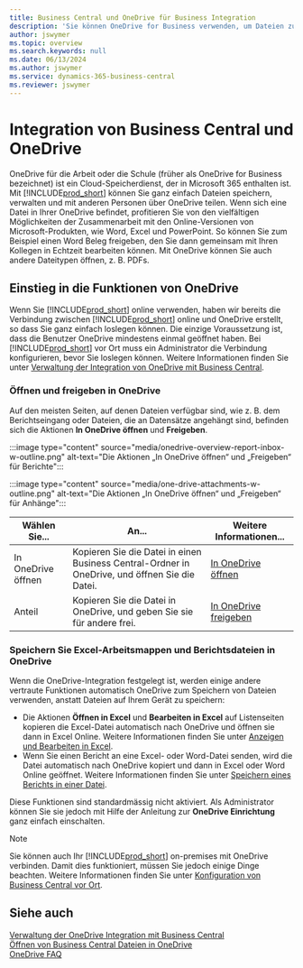 ```yaml
---
title: Business Central und OneDrive für Business Integration
description: 'Sie können OneDrive for Business verwenden, um Dateien zu speichern, zu verwalten und freizugeben, z.B. Berichte oder Dateianhänge. Auch wenn Sie es One Drive buchstabieren.'
author: jswymer
ms.topic: overview
ms.search.keywords: null
ms.date: 06/13/2024
ms.author: jswymer
ms.service: dynamics-365-business-central
ms.reviewer: jswymer
---
```


# <a name="business-central-and-onedrive-integration"></a>Integration von Business Central und OneDrive

OneDrive für die Arbeit oder die Schule (früher als OneDrive for Business bezeichnet) ist ein Cloud-Speicherdienst, der in Microsoft 365 enthalten ist. Mit [!INCLUDE[prod_short](includes/prod_short.md)] können Sie ganz einfach Dateien speichern, verwalten und mit anderen Personen über OneDrive teilen. Wenn sich eine Datei in Ihrer OneDrive befindet, profitieren Sie von den vielfältigen Möglichkeiten der Zusammenarbeit mit den Online-Versionen von Microsoft-Produkten, wie Word, Excel und PowerPoint. So können Sie zum Beispiel einen Word Beleg freigeben, den Sie dann gemeinsam mit Ihren Kollegen in Echtzeit bearbeiten können. Mit OneDrive können Sie auch andere Dateitypen öffnen, z. B. PDFs. 

## <a name="get-started-with-onedrive-features"></a>Einstieg in die Funktionen von OneDrive

Wenn Sie [!INCLUDE[prod_short](includes/prod_short.md)] online verwenden, haben wir bereits die Verbindung zwischen [!INCLUDE[prod_short](includes/prod_short.md)] online und OneDrive erstellt, so dass Sie ganz einfach loslegen können. Die einzige Voraussetzung ist, dass die Benutzer OneDrive mindestens einmal geöffnet haben. Bei [!INCLUDE[prod_short](includes/prod_short.md)] vor Ort muss ein Administrator die Verbindung konfigurieren, bevor Sie loslegen können. Weitere Informationen finden Sie unter [Verwaltung der Integration von OneDrive mit Business Central](admin-onedrive-integration.md).

<!-- We've created the connection between [!INCLUDE[prod_short](includes/prod_short.md)] online and OneDrive, so it's easy to get started. The only requirement is that users have opened OneDrive at least one time. -->

### <a name="open-and-share-in-onedrive"></a>Öffnen und freigeben in OneDrive

Auf den meisten Seiten, auf denen Dateien verfügbar sind, wie z. B. dem Berichtseingang oder Dateien, die an Datensätze angehängt sind, befinden sich die Aktionen **In OneDrive öffnen** und **Freigeben**.

:::image type="content" source="media/onedrive-overview-report-inbox-w-outline.png" alt-text="Die Aktionen „In OneDrive öffnen“ und „Freigeben“ für Berichte":::


:::image type="content" source="media/one-drive-attachments-w-outline.png" alt-text="Die Aktionen „In OneDrive öffnen“ und „Freigeben“ für Anhänge":::

|Wählen Sie...|An...|Weitere Informationen...|
|---------|-----|----------------|
|In OneDrive öffnen|Kopieren Sie die Datei in einen Business Central-Ordner in OneDrive, und öffnen Sie die Datei.|[In OneDrive öffnen](across-share-onedrive.md#open-in-onedrive) |
|Anteil|Kopieren Sie die Datei in OneDrive, und geben Sie sie für andere frei.|[In OneDrive freigeben](across-share-onedrive.md#share) |

### <a name="save-excel-workbooks-and-report-files-in-onedrive"></a>Speichern Sie Excel-Arbeitsmappen und Berichtsdateien in OneDrive

Wenn die OneDrive-Integration festgelegt ist, werden einige andere vertraute Funktionen automatisch OneDrive zum Speichern von Dateien verwenden, anstatt Dateien auf Ihrem Gerät zu speichern:

- Die Aktionen **Öffnen in Excel** und **Bearbeiten in Excel** auf Listenseiten kopieren die Excel-Datei automatisch nach OneDrive und öffnen sie dann in Excel Online. Weitere Informationen finden Sie unter [Anzeigen und Bearbeiten in Excel](across-work-with-excel.md).
- Wenn Sie einen Bericht an eine Excel- oder Word-Datei senden, wird die Datei automatisch nach OneDrive kopiert und dann in Excel oder Word Online geöffnet. Weitere Informationen finden Sie unter [Speichern eines Berichts in einer Datei](ui-work-report.md#save-a-report-to-a-file).

Diese Funktionen sind standardmässig nicht aktiviert. Als Administrator können Sie sie jedoch mit Hilfe der Anleitung zur **OneDrive Einrichtung** ganz einfach einschalten.

<!--
When you use the **Open in OneDrive** action for the first time, [!INCLUDE[prod_short](includes/prod_short.md)] does the following in your OneDrive:

1. Creates a folder named [!INCLUDE[prod_short](includes/prod_short.md)]. 
2. In the [!INCLUDE[prod_short](includes/prod_short.md)] folder, it creates another folder with the same name as the company you're working in. If you work in more than one company, it will create a folder for the company you're working in when you use the **Open in OneDrive** action. 
3. Puts a copy of the file you selected in the folder, and then opens the file. The next time you use the action, it only copies and opens the file. 

The folder and its content are private until you decide to share them with others. For example, you might decide to share content with one or more of your coworkers, or even people outside of your organization. For more information, see [Share OneDrive files and folders](https://support.microsoft.com/office/share-onedrive-files-and-folders-9fcc2f7d-de0c-4cec-93b0-a82024800c07) in the content for OneDrive.
-->

> [!NOTE]
> Sie können auch Ihr [!INCLUDE[prod_short](includes/prod_short.md)] on-premises mit OneDrive verbinden. Damit dies funktioniert, müssen Sie jedoch einige Dinge beachten. Weitere Informationen finden Sie unter [Konfiguration von Business Central vor Ort](admin-onedrive-integration-onpremises.md).

## <a name="see-also"></a>Siehe auch

[Verwaltung der OneDrive Integration mit Business Central](admin-onedrive-integration.md)  
[Öffnen von Business Central Dateien in OneDrive](across-share-onedrive.md)  
[OneDrive FAQ](admin-onedrive-faq.md)  
